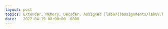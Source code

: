 ```yaml
---
layout: post
topics: Extender, Memory, Decoder. Assigned [lab07](assignments/lab07.html) due 4/25
date:   2022-04-19 08:00:00 -0800
---
```

